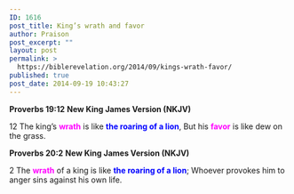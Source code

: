```yaml
---
ID: 1616
post_title: King’s wrath and favor
author: Praison
post_excerpt: ""
layout: post
permalink: >
  https://biblerevelation.org/2014/09/kings-wrath-favor/
published: true
post_date: 2014-09-19 10:43:27
---
```

<strong>Proverbs 19:12</strong>
<strong> New King James Version (NKJV)</strong>

12 The king’s <span style="color: #ff00ff;"><strong>wrath</strong> </span>is like <span style="color: #0000ff;"><strong>the roaring of a lion</strong></span>,
But his <span style="color: #ff00ff;"><strong>favor</strong> </span>is like dew on the grass.

<strong>Proverbs 20:2</strong>
<strong>New King James Version (NKJV)</strong>

2 The <span style="color: #ff00ff;"><strong>wrath</strong> </span>of a king is like <span style="color: #0000ff;"><strong>the roaring of a lion</strong></span>;
Whoever provokes him to anger sins against his own life.